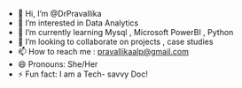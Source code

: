 - 👋 Hi, I’m @DrPravallika
- 👀 I’m interested in Data Analytics
- 🌱 I’m currently learning Mysql , Microsoft PowerBI , Python
- 💞️ I’m looking to collaborate on projects , case studies 
- 📫 How to reach me : pravallikaalp@gmail.com
- 😄 Pronouns: She/Her
- ⚡ Fun fact: I am a Tech- savvy Doc!

<!---
DrPravallika/DrPravallika is a ✨ special ✨ repository because its `README.md` (this file) appears on your GitHub profile.
You can click the Preview link to take a look at your changes.
--->
